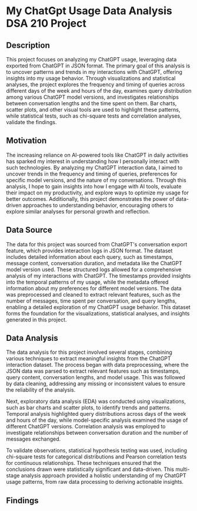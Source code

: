 # My ChatGpt Usage Data Analysis DSA 210 Project
## Description
This project focuses on analyzing my ChatGPT usage, leveraging data exported from ChatGPT in JSON format. The primary goal of this analysis is to uncover patterns and trends in my interactions with ChatGPT, offering insights into my usage behavior. Through visualizations and statistical analyses, the project explores the frequency and timing of queries across different days of the week and hours of the day, examines query distribution among various ChatGPT model versions, and investigates relationships between conversation lengths and the time spent on them. Bar charts, scatter plots, and other visual tools are used to highlight these patterns, while statistical tests, such as chi-square tests and correlation analyses, validate the findings.

## Motivation
The increasing reliance on AI-powered tools like ChatGPT in daily activities has sparked my interest in understanding how I personally interact with such technologies. By analyzing my ChatGPT interaction data, I aimed to uncover trends in the frequency and timing of queries, preferences for specific model versions, and the nature of my conversations. Through this analysis, I hope to gain insights into how I engage with AI tools, evaluate their impact on my productivity, and explore ways to optimize my usage for better outcomes. Additionally, this project demonstrates the power of data-driven approaches to understanding behavior, encouraging others to explore similar analyses for personal growth and reflection.

## Data Source
The data for this project was sourced from ChatGPT's conversation export feature, which provides interaction logs in JSON format. The dataset includes detailed information about each query, such as timestamps, message content, conversation duration, and metadata like the ChatGPT model version used. These structured logs allowed for a comprehensive analysis of my interactions with ChatGPT. The timestamps provided insights into the temporal patterns of my usage, while the metadata offered information about my preferences for different model versions. The data was preprocessed and cleaned to extract relevant features, such as the number of messages, time spent per conversation, and query lengths, enabling a detailed exploration of my ChatGPT usage behavior. This dataset forms the foundation for the visualizations, statistical analyses, and insights generated in this project.

## Data Analysis
The data analysis for this project involved several stages, combining various techniques to extract meaningful insights from the ChatGPT interaction dataset. The process began with data preprocessing, where the JSON data was parsed to extract relevant features such as timestamps, query content, conversation lengths, and model usage. This was followed by data cleaning, addressing any missing or inconsistent values to ensure the reliability of the analysis.

Next, exploratory data analysis (EDA) was conducted using visualizations, such as bar charts and scatter plots, to identify trends and patterns. Temporal analysis highlighted query distributions across days of the week and hours of the day, while model-specific analysis examined the usage of different ChatGPT versions. Correlation analysis was employed to investigate relationships between conversation duration and the number of messages exchanged.

To validate observations, statistical hypothesis testing was used, including chi-square tests for categorical distributions and Pearson correlation tests for continuous relationships. These techniques ensured that the conclusions drawn were statistically significant and data-driven. This multi-stage analysis approach provided a holistic understanding of my ChatGPT usage patterns, from raw data processing to deriving actionable insights.

## Findings





